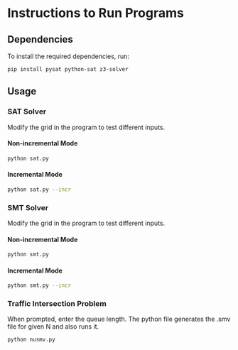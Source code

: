 # Instructions to Run Programs

## Dependencies

To install the required dependencies, run:

```sh
pip install pysat python-sat z3-solver
```

## Usage

### **SAT Solver**
Modify the grid in the program to test different inputs.

#### **Non-incremental Mode**
```sh
python sat.py
```

#### **Incremental Mode**
```sh
python sat.py --incr
```

### **SMT Solver**
Modify the grid in the program to test different inputs.

#### **Non-incremental Mode**
```sh
python smt.py
```

#### **Incremental Mode**
```sh
python smt.py --incr
```

### **Traffic Intersection Problem**
When prompted, enter the queue length. The python file generates the .smv file for given N and also runs it.

```sh
python nusmv.py
```



